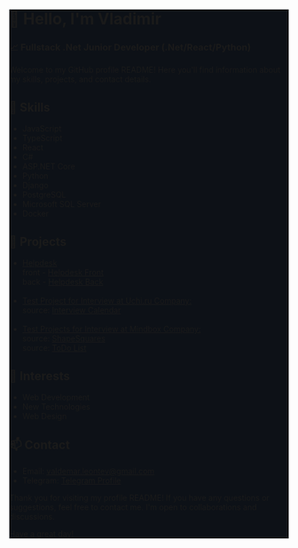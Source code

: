 <div style="background-color: #0d1117">
    <div>
        <h1>👋 Hello, I'm Vladimir</h1>
        <h3>📈 Fullstack .Net Junior Developer (.Net/React/Python)</h2>
        <p>Welcome to my GitHub profile README! Here you'll find information about my skills, projects, and contact details.</p>
    </div>
    <div>
        <h2>🔧 Skills</h2>
        <ul>
            <li>JavaScript</li>
            <li>TypeScript</li>
            <li>React</li>
            <li>C#</li>
            <li>ASP.NET Core</li>
            <li>Python</li>
            <li>Django</li>
            <li>PostgreSQL</li>
            <li>Microsoft SQL Server</li>
            <li>Docker</li>
        </ul>
    </div>
    <div>
        <h2>💼 Projects</h2>
        <ul>
            <li>
                <a href="">Helpdesk</a>
                <br />
                front - <a href="https://github.com/valdemar-leontev/helpdesk-front">Helpdesk Front</a>
                <br />
                back - <a href="https://github.com/valdemar-leontev/helpdesk-back">Helpdesk Back</a>
            </li>
            <br />
            <li>
                <a href="project-link">Test Project for Interview at Uchi.ru Company:</a>
                <br />
                source: <a href="https://github.com/valdemar-leontev/uchi-ru-interview-calendar-front">Interview Calendar</a>
            </li>
            <br />
            <li>
                <a href="project-link">Test Projects for Interview at Mindbox Company:</a>
                <br />
                source: <a href="https://github.com/valdemar-leontev/Mindbox.ShapeSquares">ShapeSquares</a>
                <br />
                source: <a href="https://github.com/valdemar-leontev/mindbox-todo">ToDo List</a>
            </li>
        </ul>
    </div>
    <div>
        <h2>🌱 Interests</h2>
        <ul>
            <li>Web Development</li>
            <li>New Technologies</li>
            <li>Web Design</li>
        </ul>
    </div>
    <div>
        <h2>📫 Contact</h2>
        <ul>
        <li>Email: <a href="mailto:valdemar.leontev@gmail.com">valdemar.leontev@gmail.com</a></li>
        <li>Telegram: <a href="t.me/Mr_LeonWhite">Telegram Profile</a></li>
        </ul>
    </div>
    <div>
        <p>Thank you for visiting my profile README! If you have any questions or suggestions, feel free to contact me. I'm open to collaborations and discussions.</p>
        <p>Have a great day!</p>
    </div>
</div>
